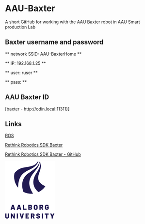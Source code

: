 # AAU-Baxter

A short GitHub for working with the AAU Baxter robot in AAU Smart production Lab


## Baxter username and password
** network SSID: AAU-BaxterHome **

** IP: 192.168.1.25 **

** user: ruser **

** pass: <look at the robot> **

## AAU Baxter ID
[baxter - http://odin.local:11311}]

## Links
[ROS](https://www.ros.org/)

[Rethink Robotics SDK Baxter](https://sdk.rethinkrobotics.com/wiki/Home)

[Rethink Robotics SDK Baxter - GitHub](https://github.com/RethinkRobotics/baxter)
 
![AAU logo](https://github.com/glinvad/AAU-Baxter/blob/main/Pic/AAUlogo.png)
